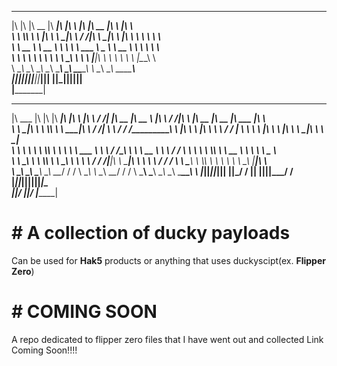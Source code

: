 
 ___  ___  ________  ________  ___  __    ________  ________  ___       __                                                                                    
|\  \|\  \|\   __  \|\   ____\|\  \|\  \ |\   ____\|\   __  \|\  \     |\  \                                                                                  
\ \  \\\  \ \  \|\  \ \  \___|\ \  \/  /|\ \  \___|\ \  \|\  \ \  \    \ \  \                                                                                 
 \ \   __  \ \   __  \ \  \    \ \   ___  \ \_____  \ \   __  \ \  \  __\ \  \                                                                                
  \ \  \ \  \ \  \ \  \ \  \____\ \  \\ \  \|____|\  \ \  \ \  \ \  \|\__\_\  \                                                                               
   \ \__\ \__\ \__\ \__\ \_______\ \__\\ \__\____\_\  \ \__\ \__\ \____________\                                                                              
    \|__|\|__|\|__|\|__|\|_______|\|__| \|__|\_________\|__|\|__|\|____________|                                                                              
                                            \|_________|                                                                                                      
                                                                                                                                                              
                                                                                                                                                              
 ________  ___  ___  ________  ___  __        ___    ___             ________  ________      ___    ___ ___       ________  ________  ________  ________      
|\   ___ \|\  \|\  \|\   ____\|\  \|\  \     |\  \  /  /|           |\   __  \|\   __  \    |\  \  /  /|\  \     |\   __  \|\   __  \|\   ___ \|\   ____\     
\ \  \_|\ \ \  \\\  \ \  \___|\ \  \/  /|_   \ \  \/  / /___________\ \  \|\  \ \  \|\  \   \ \  \/  / | \  \    \ \  \|\  \ \  \|\  \ \  \_|\ \ \  \___|_    
 \ \  \ \\ \ \  \\\  \ \  \    \ \   ___  \   \ \    / /\____________\ \   ____\ \   __  \   \ \    / / \ \  \    \ \  \\\  \ \   __  \ \  \ \\ \ \_____  \   
  \ \  \_\\ \ \  \\\  \ \  \____\ \  \\ \  \   \/  /  /\|____________|\ \  \___|\ \  \ \  \   \/  /  /   \ \  \____\ \  \\\  \ \  \ \  \ \  \_\\ \|____|\  \  
   \ \_______\ \_______\ \_______\ \__\\ \__\__/  / /                  \ \__\    \ \__\ \__\__/  / /      \ \_______\ \_______\ \__\ \__\ \_______\____\_\  \ 
    \|_______|\|_______|\|_______|\|__| \|__|\___/ /                    \|__|     \|__|\|__|\___/ /        \|_______|\|_______|\|__|\|__|\|_______|\_________\
                                            \|___|/                                        \|___|/                                                \|_________|
                                                                                                                                                              
                                                                                                                                                              
# # A collection of ducky payloads 
Can be used for **Hak5** products or anything that uses duckyscipt(ex. **Flipper Zero**)

# # COMING SOON
A repo dedicated to flipper zero files that I have went out and collected
Link Coming Soon!!!!
